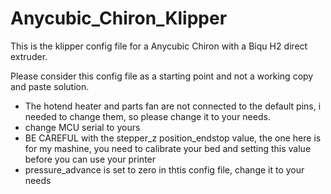 # Anycubic_Chiron_Klipper
This is the klipper config file for a Anycubic Chiron with a Biqu H2 direct extruder.

Please consider this config file as a starting point and not a working copy and paste solution.

- The hotend heater and parts fan are not connected to the default pins, i needed to change them, so please change it to your needs.
- change MCU serial to yours
- BE CAREFUL with the stepper_z position_endstop value, the one here is for my mashine, you need to calibrate your bed and setting this value before you can use your printer
- pressure_advance is set to zero in thtis config file, change it to your needs
